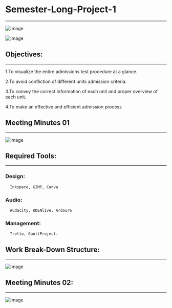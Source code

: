 # Semester-Long-Project-1
------------------------------

![image](https://user-images.githubusercontent.com/45651547/206245436-15c85190-57cb-4312-8735-81424f701673.png)

![image](https://user-images.githubusercontent.com/45651547/206245597-bf3c6b53-7fdd-4561-bbf3-74ccc07ccb30.png)

## Objectives:
---------------
  1.To visualize the entire admissions test procedure at a glance.
  
  2.To avoid confliction of different units admission criteria.
  
  3.To convey the correct information of each unit and proper overview of each unit.
  
  4.To make an effective and efficient admission process
  

 ## Meeting Minutes 01
 ----------------------
 
![image](https://user-images.githubusercontent.com/45651547/206247746-e7b080c8-75b9-46a3-a042-df14a353cd8d.png)

## Required Tools: 
--------------------
### Design: 
      Inkspace, GIMP, Canva
### Audio:  
      Audacity, KDENlive, Ardour6
### Management: 
      Trello, GanttProject.
      
## Work Break-Down Structure:
-------------------------------

![image](https://user-images.githubusercontent.com/45651547/206247233-edb900c6-da2a-4654-9e56-1392ca097ca6.png)


## Meeting Minutes 02:
-----------------------

![image](https://user-images.githubusercontent.com/45651547/206247484-b29d5e3c-65b0-4c5a-985a-1877b43f8dc2.png)

